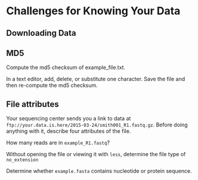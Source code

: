 # Challenges for Knowing Your Data

## Downloading Data

## MD5

Compute the md5 checksum of example_file.txt.

In a text editor, add, delete, or substitute one character. Save the file and then re-compute the md5 checksum.

## File attributes

Your sequencing center sends you a link to data at `ftp://your.data.is.here/2015-03-24/smith001_R1.fastq.gz`. Before doing anything with it, describe four attributes of the file.

How many reads are in `example_R1.fastq`?

Without opening the file or viewing it with `less`, determine the file type of `no_extension`

Determine whether `example.fasta` contains nucleotide or protein sequence.
